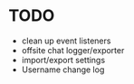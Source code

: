 # TODO

- clean up event listeners
- offsite chat logger/exporter
- import/export settings
- Username change log
